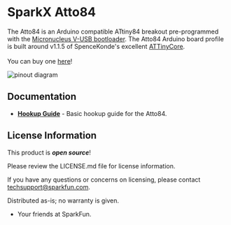 # SparkX Atto84

The Atto84 is an Arduino compatible ATtiny84 breakout pre-programmed with the [Micronucleus V-USB bootloader](https://github.com/micronucleus/micronucleus). The Atto84 Arduino board profile is built around v1.1.5 of SpenceKonde's excellent [ATTinyCore](https://github.com/SpenceKonde/ATTinyCore). 
<br><br>
You can buy one [here](https://sparkle.sparkfun.com/sparkle/storefront_products/14804)!


![pinout diagram](https://github.com/sparkfunX/Atto84/raw/master/pinout.png)

Documentation
--------------
* **[Hookup Guide](https://learn.sparkfun.com/tutorials/atto84-hookup-guide)** - Basic hookup guide for the Atto84.

License Information
-------------------

This product is _**open source**_! 

Please review the LICENSE.md file for license information. 

If you have any questions or concerns on licensing, please contact techsupport@sparkfun.com.

Distributed as-is; no warranty is given.

- Your friends at SparkFun.
